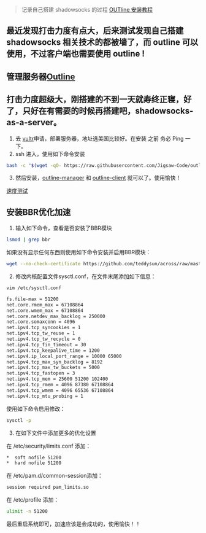> 记录自己搭建 shadowsocks 的过程
> [OUTline 安装教程](https://soragui.com/手动实现-shadowsocks-as-a-service/)

## 最近发现打击力度有点大，后来测试发现自己搭建 shadowsocks 相关技术的都被墙了，而 outline 可以使用，不过客户端也需要使用 outline !

## 管理服务器[Outline](https://github.com/Jigsaw-Code/outline-server)

## 打击力度超级大，刚搭建的不到一天就寿终正寝，好了，只好在有需要的时候再搭建吧，shadowsocks-as-a-server。

1. 去 [vultr](https://www.vultr.com/?ref=7513206)申请，部署服务器，地址选美国比较好。在安装 之前 务必 Ping 一下。
2. ssh 进入，使用如下命令安装 
```bash
bash -c "$(wget -qO- https://raw.githubusercontent.com/Jigsaw-Code/outline-server/master/src/server_manager/install_scripts/install_server.sh)"
```
3. 然后安装，[outline-manager](https://github.com/Jigsaw-Code/outline-server/tree/master/src/server_manager) 和 [outline-client](https://github.com/Jigsaw-Code/outline-client) 就可以了。使用愉快！

[速度测试](beta.speedtest.net)

## 安装BBR优化加速

1. 输入如下命令，查看是否安装了BBR模块

```bash
lsmod | grep bbr
```

如果没有显示任何东西则使用如下命令安装并启用BBR模块：

```bash
wget --no-check-certificate https://github.com/teddysun/across/raw/master/bbr.sh && chmod +x bbr.sh && ./bbr.sh
```

2. 修改内核配置文件sysctl.conf，在文件末尾添加如下信息：

```bash
vim /etc/sysctl.conf
```

```bash
fs.file-max = 51200
net.core.rmem_max = 67108864
net.core.wmem_max = 67108864
net.core.netdev_max_backlog = 250000
net.core.somaxconn = 4096
net.ipv4.tcp_syncookies = 1
net.ipv4.tcp_tw_reuse = 1
net.ipv4.tcp_tw_recycle = 0
net.ipv4.tcp_fin_timeout = 30
net.ipv4.tcp_keepalive_time = 1200
net.ipv4.ip_local_port_range = 10000 65000
net.ipv4.tcp_max_syn_backlog = 8192
net.ipv4.tcp_max_tw_buckets = 5000
net.ipv4.tcp_fastopen = 3
net.ipv4.tcp_mem = 25600 51200 102400
net.ipv4.tcp_rmem = 4096 87380 67108864
net.ipv4.tcp_wmem = 4096 65536 67108864
net.ipv4.tcp_mtu_probing = 1
```

使用如下命令启用修改：

```bash
sysctl -p
```

3. 在如下文件中添加更多的优化设置

在 /etc/security/limits.conf 添加：

```bash
*  soft nofile 51200
*  hard nofile 51200
```

在 /etc/pam.d/common-session添加：

```bash
session required pam_limits.so
```

在 /etc/profile 添加：

```bash
ulimit -n 51200
```

最后重启系统即可，加速应该是会成功的，使用愉快！！
